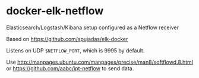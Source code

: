 # docker-elk-netflow
Elasticsearch/Logstash/Kibana setup configured as a Netflow receiver

Based on https://github.com/spujadas/elk-docker

Listens on UDP `$NETFLOW_PORT`, which is 9995 by default.

Use http://manpages.ubuntu.com/manpages/precise/man8/softflowd.8.html or https://github.com/aabc/ipt-netflow to send data.
